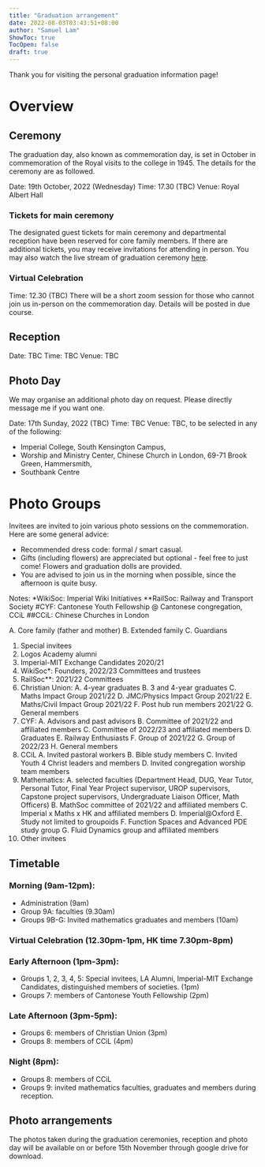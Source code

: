 ```yaml
---
title: "Graduation arrangement"
date: 2022-08-03T03:43:51+08:00
author: "Samuel Lam"
ShowToc: true
TocOpen: false
draft: true
---
```


Thank you for visiting the personal graduation information page! 

# Overview

## Ceremony
The graduation day, also known as commemoration day, is set in October in commemoration of the Royal visits to the college in 1945. The details for the ceremony are as followed.

Date: 19th October, 2022 (Wednesday)
Time: 17.30 (TBC)
Venue: Royal Albert Hall

### Tickets for main ceremony
The designated guest tickets for main ceremony and departmental reception have been reserved for core family members. If there are additional tickets, you may receive invitations for attending in person. You may also watch the live stream of graduation ceremony [here](https://www.imperial.ac.uk/graduation/).

### Virtual Celebration
Time: 12.30 (TBC)
There will be a short zoom session for those who cannot join us in-person on the commemoration day. Details will be posted in due course.

## Reception
Date: TBC
Time: TBC
Venue: TBC

## Photo Day
We may organise an additional photo day on request. Please directly message me if you want one.

Date: 17th Sunday, 2022 (TBC)
Time: TBC
Venue: TBC, to be selected in any of the following:
- Imperial College, South Kensington Campus,
- Worship and Ministry Center, Chinese Church in London, 69-71 Brook Green, Hammersmith,
- Southbank Centre

# Photo Groups
Invitees are invited to join various photo sessions on the commemoration. Here are some general advice:
- Recommended dress code: formal / smart casual.
- Gifts (including flowers) are appreciated but optional - feel free to just come! Flowers and graduation dolls are provided.
- You are advised to join us in the morning when possible, since the afternoon is quite busy.

Notes:
*WikiSoc: Imperial Wiki Initiatives
**RailSoc: Railway and Transport Society
#CYF: Cantonese Youth Fellowship @ Cantonese congregation, CCiL
##CCiL: Chinese Churches in London

A. Core family (father and mother)
B. Extended family
C. Guardians

1. Special invitees
2. Logos Academy alumni
3. Imperial-MIT Exchange Candidates 2020/21
4. WikiSoc*: Founders, 2022/23 Committees and trustees
5. RailSoc**: 2021/22 Committees
6. Christian Union: 
    A. 4-year graduates
    B. 3 and 4-year graduates
    C. Maths Impact Group 2021/22
    D. JMC/Physics Impact Group 2021/22
    E. Maths/Civil Impact Group 2021/22
    F. Post hub run members 2021/22
    G. General members
7. CYF: 
    A. Advisors and past advisors
    B. Committee of 2021/22 and affiliated members
    C. Committee of 2022/23 and affiliated members
    D. Graduates
    E. Railway Enthusiasts
    F. Group of 2021/22
    G. Group of 2022/23
    H. General members
8. CCiL
    A. Invited pastoral workers
    B. Bible study members
    C. Invited Youth 4 Christ leaders and members
    D. Invited congregation worship team members
9. Mathematics: 
    A. selected faculties (Department Head, DUG, Year Tutor, Personal Tutor, Final Year Project supervisor, UROP supervisors, Capstone project supervisors, Undergraduate Liaison Officer, Math Officers)
    B. MathSoc committee of 2021/22 and affiliated members
    C. Imperial x Maths x HK and affiliated members
    D. Imperial@Oxford
    E. Study not limited to groupoids
    F. Function Spaces and Advanced PDE study group
    G. Fluid Dynamics group and affiliated members
10. Other invitees

## Timetable
### Morning (9am-12pm):
- Administration (9am)
- Group 9A: faculties (9.30am)
- Groups 9B-G: Invited mathematics graduates and members (10am)

### Virtual Celebration (12.30pm-1pm, HK time 7.30pm-8pm) 

### Early Afternoon (1pm-3pm):
- Groups 1, 2, 3, 4, 5: Special invitees, LA Alumni, Imperial-MIT Exchange Candidates, distinguished members of societies. (1pm)
- Groups 7: members of Cantonese Youth Fellowship (2pm)

### Late Afternoon (3pm-5pm):
- Groups 6: members of Christian Union (3pm)
- Groups 8: members of CCiL (4pm)

### Night (8pm):
- Groups 8: members of CCiL
- Groups 9: invited mathematics faculties, graduates and members during reception.

## Photo arrangements
The photos taken during the graduation ceremonies, reception and photo day will be available on or before 15th November through google drive for download.

